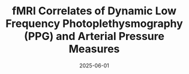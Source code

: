 ---
title: "fMRI Correlates of Dynamic Low Frequency Photoplethysmography (PPG) and Arterial Pressure Measures"
project_id: multimodal_neuroimaging
date: 2025-06-01
conference_id: "OHBM_2025"
presenters:
   - josh_dean
   - burak_akin
   - daniel_handwerker
   - sharif_kronemer
   - tyler_morgan
   - peter_bandettini
summary: "<p>Poster #1355, pages 2307-2308</p> <p>Aperture Neuro. (2025). OHBM 2025 Annual Meeting Abstract Book. Organization for Human Brain Mapping (OHBM), Brisbane, Australia. <a href='https://doi.org/10.5281/zenodo.15641972'>https://doi.org/10.5281/zenodo.15641972</a></p>"
file: /assets/presentations/ohbm25_BA.pdf
filename: ohbm25_BA.pdf
layout: presentation
---